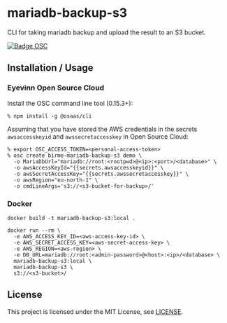 # mariadb-backup-s3

CLI for taking mariadb backup and upload the result to an S3 bucket.

[![Badge OSC](https://img.shields.io/badge/Evaluate-24243B?style=for-the-badge&logo=data:image/svg+xml;base64,PHN2ZyB3aWR0aD0iMjQiIGhlaWdodD0iMjQiIHZpZXdCb3g9IjAgMCAyNCAyNCIgZmlsbD0ibm9uZSIgeG1sbnM9Imh0dHA6Ly93d3cudzMub3JnLzIwMDAvc3ZnIj4KPGNpcmNsZSBjeD0iMTIiIGN5PSIxMiIgcj0iMTIiIGZpbGw9InVybCgjcGFpbnQwX2xpbmVhcl8yODIxXzMxNjcyKSIvPgo8Y2lyY2xlIGN4PSIxMiIgY3k9IjEyIiByPSI3IiBzdHJva2U9ImJsYWNrIiBzdHJva2Utd2lkdGg9IjIiLz4KPGRlZnM%2BCjxsaW5lYXJHcmFkaWVudCBpZD0icGFpbnQwX2xpbmVhcl8yODIxXzMxNjcyIiB4MT0iMTIiIHkxPSIwIiB4Mj0iMTIiIHkyPSIyNCIgZ3JhZGllbnRVbml0cz0idXNlclNwYWNlT25Vc2UiPgo8c3RvcCBzdG9wLWNvbG9yPSIjQzE4M0ZGIi8%2BCjxzdG9wIG9mZnNldD0iMSIgc3RvcC1jb2xvcj0iIzREQzlGRiIvPgo8L2xpbmVhckdyYWRpZW50Pgo8L2RlZnM%2BCjwvc3ZnPgo%3D)](https://app.osaas.io/browse/birme-mariadb-backup-s3)

## Installation / Usage

### Eyevinn Open Source Cloud

Install the OSC command line tool (0.15.3+):

```
% npm install -g @osaas/cli
```

Assuming that you have stored the AWS credentials in the secrets `awsaccesskeyid` and `awssecretaccesskey` in Open Source Cloud:

```
% export OSC_ACCESS_TOKEN=<personal-access-token>
% osc create birme-mariadb-backup-s3 demo \
  -o MariaDbUrl="mariadb://root:<rootpwd>@<ip>:<port>/<database>" \
  -o awsAccessKeyId="{{secrets.awsaccesskeyid}}" \
  -o awsSecretAccessKey="{{secrets.awssecretaccesskey}}" \
  -o awsRegion="eu-north-1" \
  -o cmdLineArgs='s3://<s3-bucket-for-backup>/'
```

### Docker

```
docker build -t mariadb-backup-s3:local .
```

```
docker run --rm \
  -e AWS_ACCESS_KEY_ID=<aws-access-key-id> \
  -e AWS_SECRET_ACCESS_KEY=<aws-secret-access-key> \
  -e AWS_REGION=<aws-region> \
  -e DB_URL=mariadb://root:<admin-password>@<host>:<ip>/<database> \
  mariadb-backup-s3:local \
  mariadb-backup-s3 \
  s3://<s3-bucket>/
```

## License

This project is licensed under the MIT License, see [LICENSE](LICENSE).
